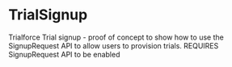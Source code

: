 # TrialSignup
Trialforce Trial signup - proof of concept to show how to use the SignupRequest API to allow users to provision trials. REQUIRES SignupRequest API to be enabled
